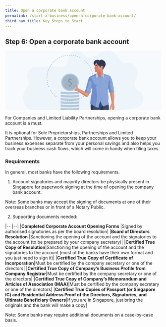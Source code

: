 ```yaml
---
title: Open a corporate bank account
permalink: /start-a-business/open-a-corporate-bank-account/
third_nav_title: Key Steps to Start
---
```


## Step 6: Open a corporate bank account

![Bank Account](/images/start/StartSJ_CorporateBankAccount.jpg)

For Companies and Limited Liability Partnerships, opening a corporate bank account is a must.

It is optional for Sole Proprietorships, Partnerships and Limited Partnerships. However, a corporate bank account allows you to keep your business expenses separate from your personal savings and also helps you track your business cash flows, which will come in handy when filing taxes.

### Requirements

In general, most banks have the following requirements.

1) Account signatories and majority directors be physically present in Singapore for paperwork signing at the time of opening the company bank account.

Note: Some banks may accept the signing of documents at one of their overseas branches or in front of a Notary Public.

2) Supporting documents needed:

|-- |--|
|**Completed Corporate Account Opening Forms** |Signed by authorised signatories as per the board resolution|
|**Board of Directors Resolution** |Sanctioning the opening of the account and the signatories to the account (to be prepared by your company secretary)|
|**Certified True Copy of Resolution**|Sanctioning the opening of the account and the signatories to the account (most of the banks have their own format and you just need to sign it)|
|**Certified True Copy of Certificate of Incorporation**|Must be certified by the company secretary or one of the directors|
|**Certified True Copy of Company’s Business Profile from Company Registrar**|Must be certified by the company secretary or one of the directors|
|**Certified True Copy of Company’s Memorandum and Articles of Association (MAA)**|Must be certified by the company secretary or one of the directors|
|**Certified True Copies of Passport (or Singapore IC) and Residential Address Proof of the Directors, Signatories, and Ultimate Beneficiary Owners**|If you are in Singapore, just bring the originals and the bank will make a copy|

Note: Some banks may require additional documents on a case-by-case basis.

<script src="/jquery/jquery.min.js"></script>
<script src="/jquery/resize-tables.js"></script>
